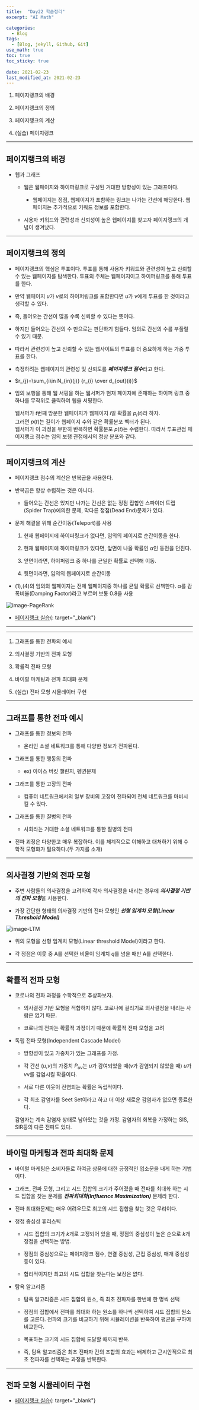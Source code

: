 ```yaml
---
title:  "Day22 학습정리"
excerpt: "AI Math"

categories:
  - Blog
tags:
  - [Blog, jekyll, Github, Git]
use_math: true
toc: true
toc_sticky: true
 
date: 2021-02-23
last_modified_at: 2021-02-23
---
```


1. 페이지랭크의 배경

2. 페이지랭크의 정의

3. 페이지랭크의 계산

4. (실습) 페이지랭크 

---

## 페이지랭크의 배경

* 웹과 그래프 

    * 웹은 웹페이지와 하이퍼링크로 구성된 거대한 방향성이 있는 그래프이다.

        * 웹페이지는 정점, 웹페이지가 포함하는 링크는 나가는 간선에 해당한다. 웹페이지는 추가적으로 키워드 정보를 포함한다.

    * 시용자 키워드와 관련성과 신뢰성이 높은 웹페이지를 찾고자 페이지랭크의 개념이 생겨났다.

---

## 페이지랭크의 정의

* 페이지랭크의 핵심은 투표이다. 투표를 통해 사용자 키워드와 관련성이 높고 신뢰할 수 있는 웹페이지를 탐색한다. 투표의 주체는 웹페이지이고 하이퍼링크를 통해 투표를 한다.

* 만약 웹페이지 $u$가 $v$로의 하이퍼링크를 포함한다면 $u$가 $v$에게 투표를 한 것이라고 생각할 수 있다.

* 즉, 들어오는 간선이 많을 수록 신뢰할 수 있다는 뜻이다. 

* 하지만 들어오는 간선의 수 만으로는 판단하기 힘들다. 임의로 간선의 수를 부풀릴 수 있기 때문. 

* 따라서 관련성이 높고 신뢰할 수 있는 웹사이트의 투표를 더 중요하게 하는 가중 투표를 한다.

* 측정하려는 웹페이지의 관련성 및 신뢰도를 ***페이지랭크 점수***라고 한다.

* $r_{j}=\sum_{i\in N_{in}(j)} {r_{i} \over d_{out}(i)}$

* 임의 보행을 통해 웹 서핑을 하는 웹서퍼가 현재 페이지에 존재하는 하이퍼 링크 중 하나를 무작위로 클릭하여 웹을 서핑한다. <br/>

    웹서퍼가 $t$번째 방문한 웹페이지가 웹페이지 $i$일 확률을 $p_{i}(t)$라 하자.<br/>
    그러면 $p(t)$는 길이가 웹페이지 수와 같은 확률분포 벡터가 된다.<br/>
    웹서퍼가 이 과정을 무한히 반복하면 확률분포 $p(t)$는 수렴한다. 따라서 투표관점 페이지랭크 점수는 임의 보행 관점에서의 정상 분포와 같다.


---

## 페이지랭크의 계산

* 페이지랭크 점수의 계산은 반복곱을 사용한다.

* 반복곱은 항상 수렴하는 것은 아니다.

    * 들어오는 간선은 있지만 나가는 간선은 없는 정점 집합인 스파이더 트랩(Spider Trap)에의한 문제, 막다른 정점(Dead End)문제가 있다.

* 문제 해결을 위해 순간이동(Teleport)를 사용

    1. 현재 웹페이지에 하이퍼링크가 없다면, 임의의 페이지로 순간이동을 한다.

    2. 현재 웹페이지에 하이퍼링크가 있다면, 앞면이 나올 확률인 $\alpha$인 동전을 던진다.

    3. 앞면이라면, 하이퍼링크 중 하나를 균일한 확률로 선택해 이동.

    4. 뒷면이라면, 임의의 웹페이지로 순간이동


* (1),(4)의 임의의 웹페이지는 전체 웹페이지중 하나를 균일 확률로 선책한다. $\alpha$를 감폭비율(Damping Factor)라고 부르며 보통 0.8을 사용

![image-PageRank](../../assets/img/boostcamp/PageRank.png)


* [페이지랭크 실습](https://github.com/kyungminkim-dev/boostcamp-ai-tech/blob/main/Week5(Graph)/day22/%EC%8B%A4%EC%8A%B53_ipynb.ipynb){: target="_blank"}

---
---

1. 그래프를 통한 전파의 예시

2. 의사결정 기반의 전파 모형

3. 확률적 전파 모형

4. 바이럴 마케팅과 전파 최대화 문제

5. (실습) 전파 모형 시뮬레이터 구현

---

## 그래프를 통한 전파 예시

* 그래프를 통한 정보의 전파

    * 온라인 소셜 네트워크를 통해 다양한 정보가 전파된다.

* 그래프를 통한 행동의 전파

    * ex) 아이스 버킷 챌린지, 펭귄문제

* 그래프를 통한 고장의 전파

    * 컴퓨터 네트워크에서의 일부 장비의 고장이 전파되어 전체 네트워크를 마비시킬 수 있다.

* 그래프를 통한 질병의 전파

    * 사회라는 거대한 소셜 네트워크를 통한 질병의 전파

* 전파 괴정은 다양한고 매우 복잡하다. 이를 체계적으로 이해하고 대처하기 위해 수학적 모형화가 필요하다.(두 가지를 소개)

---

## 의사결정 기반의 전파 모형

* 주변 사람들의  의사결정을 고려하여 각자 의사결정을 내리는 경우에 ***의사결정 기반의 전파 모형***을 사용한다.

* 가장 간단한 형태의 의사결정 기반의 전파 모형인 ***선형 임계치 모형(Linear Threshold Model)***


![image-LTM](../../assets/img/boostcamp/LTM.png)

* 위의 모형을 선형 임계치 모형(Linear threshold Model)이라고 한다.

* 각 정점은 이웃 중 A를 선택한 비율이 임계치 $q$를 넘을 때만 A를 선택한다.


---

## 확률적 전파 모형

* 코로나의 전파 과정을 수학적으로 추상화보자.

    * 의사결정 기반 모형을 적합하지 않다. 코로나에 걸리기로 의사결정을 내리는 사람은 없기 때문.

    * 코로나의 전파는 확률적 과정이기 때문에 확률적 전파 모형을 고려

* 독립 전파 모형(Independent Cascade Model)

    * 방향성이 있고 가중치가 있는 그래프를 가정.

    * 각 간선 ($u$,$v$)의 가중치 $P_{uv}$는 $u$가 감여되었을 때($v$가 감염되지 않았을 때) $u$가 $v$v를 감염시킬 확률이다. 

    * 서로 다른 이웃이 전염되는 확률은 독립적이다.

    * 각 최초 감염자를 Seet Set이라고 하고 더 이상 새로운 감염자가 없으면 종료한다.<br/>

    감염자는 계속 감염자 상태로 남아있는 것을 가정. 감염자의 회복을 가정하는 SIS, SIR등의 다른 전파도 있다.

---

## 바이럴 마케팅과 전파 최대화 문제

* 바이럴 마케팅은 소비자들로 하여금 상품에 대한 긍정적인 입소문을 내게 하는 기법이다.

* 그래프, 전파 모형, 그리고 시드 집합의 크기가 주어졌을 때 전파를 최대화 하는 시드 집합을 찾는 문제를 ***전파최대화(Influence Maximization)*** 문제라 한다.

* 전파 최대화문제는 매우 어려우므로 최고의 시드 집합을 찾는 것은 무리이다.

* 정점 중심성 휴리스틱

    * 시드 집합의 크기가 $k$개로 고정되어 있을 때, 정점의 중심성이 높은 순으로 $k$개 정점을 선택하는 방법.

    * 정점의 중심성으로는 페이지랭크 점수, 연결 중심성, 근접 중심성, 매개 중심성 등이 있다.

    * 합리적이지만 최고의 시드 집합을 찾는다는 보장은 없다.

* 탐욕 알고리즘

    * 탐욕 알고리즘은 시드 집합의 원소, 즉 최초 전파자를 한번에 한 명씩 선택

    * 정점의 집합에서 전파를 최대화 하는 원소를 하나씩 선택하여 시드 집합의 원소를 고른다. 전파의 크기를 비교하기 위해 시뮬레이션을 반복하여 평균을 구하여 비교한다.

    * 목표하는 크기의 시드 집합에 도달할 때까지 반복.

    * 즉, 탐욕 알고리즘은 최초 전파자 간의 조합의 효과는 배제하고 근시안적으로 최초 전파자를 선택하는 과정을 반복한다.

 
---
## 전파 모형 시뮬레이터 구현

* [페이지랭크 실습](https://github.com/kyungminkim-dev/boostcamp-ai-tech/blob/main/Week5(Graph)/day22/%EC%8B%A4%EC%8A%B54_ipynb.ipynb){: target="_blank"}

